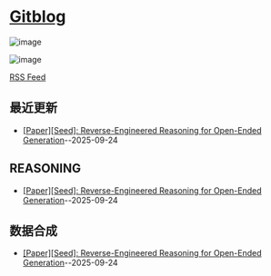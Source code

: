 # [Gitblog](https://ansvver.github.io/gitblog/)

![image](https://raw.githubusercontent.com/ansvver/ansvver.github.io.arxiv.2025/refs/heads/master/logo.png)

![image](https://github.com/user-attachments/assets/a168bf11-661e-4566-b042-7fc9544de528)

[RSS Feed](https://raw.githubusercontent.com/ansvver/gitblog/main/feed.xml)

## 最近更新
- [[Paper][Seed]: Reverse-Engineered Reasoning for Open-Ended Generation](https://github.com/ansvver/gitblog/issues/14)--2025-09-24
## REASONING

- [[Paper][Seed]: Reverse-Engineered Reasoning for Open-Ended Generation](https://github.com/ansvver/gitblog/issues/14)--2025-09-24
## 数据合成

- [[Paper][Seed]: Reverse-Engineered Reasoning for Open-Ended Generation](https://github.com/ansvver/gitblog/issues/14)--2025-09-24
